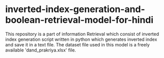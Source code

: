 # inverted-index-generation-and-boolean-retrieval-model-for-hindi
This repository is a part of information Retrieval which consist of inverted index generation script written in python which generates inverted index and save it in a text file. 
The dataset file used in this model is a freely available 'dand_prakriya.xlsx' file.
